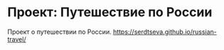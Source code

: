 # Проект: Путешествие по России

Проект о путешествии по России.
https://serdtseva.github.io/russian-travel/
